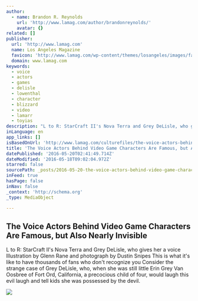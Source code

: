 ```yaml
---
author:
  - name: Brandon R. Reynolds
    url: 'http://www.lamag.com/author/brandonreynolds/'
    avatar: {}
related: []
publisher:
  url: 'http://www.lamag.com'
  name: Los Angeles Magazine
  favicon: 'http://www.lamag.com/wp-content/themes/losangeles/images/favicon.ico'
  domain: www.lamag.com
keywords:
  - voice
  - actors
  - games
  - delisle
  - lowenthal
  - character
  - blizzard
  - video
  - lamarr
  - toyias
description: "L to R: StarCraft II's Nova Terra and Grey DeLisle, who gives her a voice Illustration by Glenn Rane and photograph by Dustin Snipes This is what it's like to have thousands of fans who don't recognize you Consider the strange case of Grey DeLisle, who, when she was still little Erin Grey Van Oosbree of Fort Ord, California, a precocious child of four, would laugh this evil laugh and tell kids she was possessed by the devil."
inLanguage: en
app_links: []
isBasedOnUrl: 'http://www.lamag.com/culturefiles/the-voice-actors-behind-video-game-characters-are-famous-but-also-nearly-invisible/'
title: 'The Voice Actors Behind Video Game Characters Are Famous, but Also Nearly Invisible'
datePublished: '2016-05-20T02:41:49.714Z'
dateModified: '2016-05-18T09:02:04.972Z'
starred: false
sourcePath: _posts/2016-05-20-the-voice-actors-behind-video-game-characters-are-famous-bu.md
inFeed: true
hasPage: false
inNav: false
_context: 'http://schema.org'
_type: MediaObject

---
```

<article style=""><h1>The Voice Actors Behind Video Game Characters Are Famous, but Also Nearly Invisible</h1><p>L to R: StarCraft II's Nova Terra and Grey DeLisle, who gives her a voice Illustration by Glenn Rane and photograph by Dustin Snipes This is what it's like to have thousands of fans who don't recognize you Consider the strange case of Grey DeLisle, who, when she was still little Erin Grey Van Oosbree of Fort Ord, California, a precocious child of four, would laugh this evil laugh and tell kids she was possessed by the devil.</p><img src="http://www.lamag.com/wp-content/uploads/sites/9/2016/05/CoverImg.jpg" /></article>